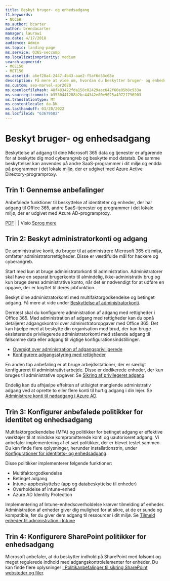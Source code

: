 ```yaml
---
title: Beskyt bruger- og enhedsadgang
f1.keywords:
- NOCSH
ms.author: bcarter
author: brendacarter
manager: laurawi
ms.date: 4/17/2018
audience: Admin
ms.topic: landing-page
ms.service: O365-seccomp
ms.localizationpriority: medium
search.appverid:
- MOE150
- MET150
ms.assetid: a6ef28a4-2447-4b43-aae2-f5af6d53c68e
description: Få mere at vide om, hvordan du beskytter bruger- og enhedsadgang Microsoft 365 data og tjenester og beskytter dig mod datatab.
ms.custom: seo-marvel-apr2020
ms.openlocfilehash: 48f483422fda158c02429aec642f60e05b8c933a
ms.sourcegitcommit: b3530441288b2bc44342e00e9025a49721796903
ms.translationtype: MT
ms.contentlocale: da-DK
ms.lasthandoff: 03/20/2022
ms.locfileid: "63679582"
---
```

# <a name="protect-user-and-device-access"></a>Beskyt bruger- og enhedsadgang

Beskyttelse af adgang til dine Microsoft 365 data og tjenester er afgørende for at beskytte dig mod cyberangreb og beskytte mod datatab. De samme beskyttelser kan anvendes på andre SaaS-programmer i dit miljø og endda på programmer i det lokale miljø, der er udgivet med Azure Active Directory-programproxy.
  
## <a name="step-1-review-recommendations"></a>Trin 1: Gennemse anbefalinger

Anbefalede funktioner til beskyttelse af identiteter og enheder, der har adgang til Office 365, andre SaaS-tjenester og programmer i det lokale miljø, der er udgivet med Azure AD-programproxy.
  
[PDF](https://go.microsoft.com/fwlink/p/?linkid=841656) |  [](https://go.microsoft.com/fwlink/p/?linkid=841657) |  Visio [Sprog mere](https://www.microsoft.com/download/details.aspx?id=55032)
  
## <a name="step-2-protect-administrator-accounts-and-access"></a>Trin 2: Beskyt administratorkonti og adgang
De administrative konti, du bruger til at administrere Microsoft 365 dit miljø, omfatter administratorrettigheder. Disse er værdifulde mål for hackere og cyberangreb. 

Start med kun at bruge administratorkonti til administration. Administratorer skal have en separat brugerkonto til almindelig, ikke-administrativ brug og kun bruge deres administrative konto, når det er nødvendigt for at udføre en opgave, der er knyttet til deres jobfunktion.

Beskyt dine administratorkonti med multifaktorgodkendelse og betinget adgang. Få mere at vide under [Beskyttelse af administratorkonti](../security/office-365-security/identity-access-prerequisites.md#protecting-administrator-accounts). 

Dernæst skal du konfigurere administration af adgang med rettigheder i Office 365. Med administration af adgang med rettigheder kan du opnå detaljeret adgangskontrol over administratoropgaver med Office 365. Det kan hjælpe med at beskytte din organisation mod brud, der kan bruge eksisterende privilegerede administratorkonti med stående adgang til følsomme data eller adgang til vigtige konfigurationsindstillinger.

- [Oversigt over administration af adgangspriviligerede](privileged-access-management-overview.md)
- [Konfigurere adgangsstyring med rettigheder](privileged-access-management-configuration.md)

En anden top anbefaling er at bruge arbejdsstationer, der er særligt konfigureret til administrativt arbejde. Disse er dedikerede enheder, der kun bruges til administrative opgaver. Se [Sikring af privilegeret adgang](/windows-server/identity/securing-privileged-access/securing-privileged-access).

Endelig kan du afhjælpe effekten af utilsigtet manglende administrativ adgang ved at oprette to eller flere konti til hurtig adgang i din lejer. Se [Administrere konti til nødadgang i Azure AD](/azure/active-directory/users-groups-roles/directory-emergency-access). 

## <a name="step-3-configure-recommended-identity-and-device-access-policies"></a>Trin 3: Konfigurer anbefalede politikker for identitet og enhedsadgang
Multifaktorgodkendelse (MFA) og politikker for betinget adgang er effektive værktøjer til at mindske kompromitterede konti og uautoriseret adgang. Vi anbefaler implementering af et sæt politikker, der er blevet testet sammen. Du kan finde flere oplysninger, herunder installationstrin, under [Konfigurationer for identitets- og enhedsadgang](../security/office-365-security/microsoft-365-policies-configurations.md).

 Disse politikker implementerer følgende funktioner:
- Multifaktorgodkendelse
- Betinget adgang
- Intune-appbeskyttelse (app og databeskyttelse til enheder)
- Overholdelse af intune-enhed
- Azure AD Identity Protection

Implementering af Intune-enhedsoverholdelse kræver tilmelding af enheder. Administration af enheder giver dig mulighed for at sikre, at de er sunde og kompatible, før du giver dem adgang til ressourcer i dit miljø. Se [Tilmeld enheder til administration i Intune](/mem/intune/user-help/enroll-windows-10-device)

## <a name="step-4-configure-sharepoint-device-access-policies"></a>Trin 4: Konfigurere SharePoint politikker for enhedsadgang

Microsoft anbefaler, at du beskytter indhold på SharePoint med følsomt og meget regulerede indhold med adgangskontrolelementer for enheder. Du kan finde flere oplysninger [i Politikanbefalinger til sikring SharePoint websteder og filer](../security/office-365-security/sharepoint-file-access-policies.md).



